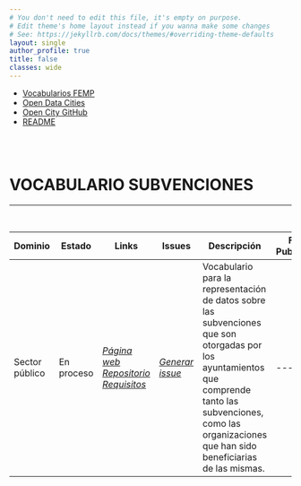 ```yaml
---
# You don't need to edit this file, it's empty on purpose.
# Edit theme's home layout instead if you wanna make some changes
# See: https://jekyllrb.com/docs/themes/#overriding-theme-defaults
layout: single
author_profile: true 
title: false
classes: wide
---
```


<head>
<link href="stylesheet.css" rel="stylesheet"/>
  
  <nav class="style-4">
<ul class="menu-4">
	<li class="current"><a href="https://fempcatalogo.github.io/FEMPTFG/" data-hover="Vocabularios FEMP">Vocabularios FEMP</a></li>
	<li class="left"><a href="http://vocab.linkeddata.es/datosabiertos/" data-hover="Open Data Cities">Open Data Cities</a></li>
	<li class="left"><a href="https://github.com/opencitydata/" data-hover="Open City GitHub">Open City GitHub</a></li>
	<li class="left"><a href="https://github.com/opencitydata/vocab-sector-publico-subvenciones/blob/main/README.md" data-hover="README">README</a>
</ul>
	</nav>
	<br><br>
  
</head>

<div id="bodyid">
<link href="stylesheet.css" rel="stylesheet"/>

<h1> VOCABULARIO SUBVENCIONES </h1>
</div>
  
---

&nbsp;
 

  
  
| Dominio |  Estado  |   Links   |   Issues   |   Descripción   |  Fecha Publicación |   Prefijo   | Formatos |   Liciencia | Idiomas   | 
| -------- | -------- | --------- | ---------- | --------------- | -------- | --------- | -------- | --------- | ---------- | 
| Sector público | En proceso | *[Página web](http://vocab.ciudadesabiertas.es/def/sector-publico/subvenciones/index-es.html)* *[Repositorio](https://github.com/opencitydata/vocab-sector-publico-subvenciones)*  *[Requisitos](https://github.com/opencitydata/vocab-sector-publico-subvenciones/tree/main/requirements)* |  *[Generar issue](https://github.com/opencitydata/vocab-sector-publico-subvenciones/issues)*   | Vocabulario para la representación de datos sobre las subvenciones que son otorgadas por los ayuntamientos que comprende tanto las subvenciones, como las organizaciones que han sido beneficiarias de las mismas. | --- | 	essubv | rdf+xml   html   turtle | CC-BY  | es   en   |
 
 
  
&nbsp;


  
